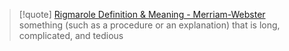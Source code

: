 > [!quote] [Rigmarole Definition & Meaning - Merriam-Webster](https://www.merriam-webster.com/dictionary/rigmarole)
> something (such as a procedure or an explanation) that is long, complicated, and tedious

